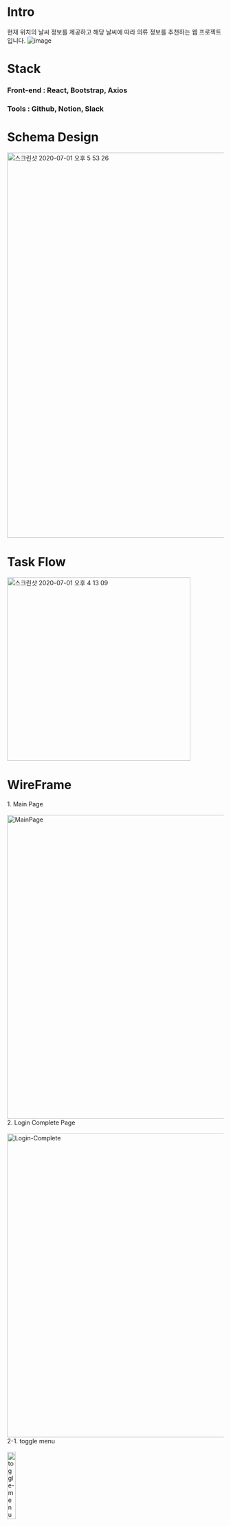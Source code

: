 # Intro
현재 위치의 날씨 정보를 제공하고 해당 날씨에 따라 의류 정보를 추천하는 웹 프로젝트입니다. 
![image](https://user-images.githubusercontent.com/61106972/95744021-aa4e0180-0ccd-11eb-8b4a-c5d4f5bb0a99.png)

# Stack
### Front-end : React, Bootstrap, Axios
### Tools :  Github, Notion, Slack

# Schema Design

<img width="895" alt="스크린샷 2020-07-01 오후 5 53 26" src="https://user-images.githubusercontent.com/46562138/86224895-6c1c4e80-bbc4-11ea-8091-d0ad5f42cf51.png">

# Task Flow


<img width="426" alt="스크린샷 2020-07-01 오후 4 13 09" src="https://user-images.githubusercontent.com/46562138/86214942-df1ec880-bbb6-11ea-9648-4cde9200ed0c.png"></img>

# WireFrame


<div>
1. Main Page
<br></br>
<img width="706" alt="MainPage" src="https://user-images.githubusercontent.com/46562138/86225217-e64cd300-bbc4-11ea-99ce-bf6e7cd3efb4.png">
</div>

<div>
2. Login Complete Page
<br></br>
<img width="706" alt="Login-Complete" src="https://user-images.githubusercontent.com/55651378/86239141-b65bfa80-bbd9-11ea-9a9d-f004d939b9b0.png">
</div>

<div>
2-1. toggle menu 
<br></br>
<img width="20%" alt="toggle-menu" src="https://user-images.githubusercontent.com/55651378/86239448-4d28b700-bbda-11ea-9a05-dedecd24d2af.png" >
</div>
<br></br>
<div>
3. Login Page
<br></br>
<img width="40%" alt="Login" src="https://user-images.githubusercontent.com/55651378/86239463-56198880-bbda-11ea-9fe2-8c20fac8abc3.png">
</div>


<div>
4. Signin Page
<br></br>
<img width="45%" alt="Signin" src="https://user-images.githubusercontent.com/55651378/86239117-ad6b2900-bbd9-11ea-9389-d636612e1eb7.png">
</div>

# 🚩 **Bare Minimum / Advanced / Nightmare**

❗️**BareMinimum**

- 유저의 접속지역에 따른 지역별 날씨 안내
- 시간 대 및 접속 지역의 날씨에 따른 배경 이미지 변경
- 기온에 따른 default 옷차림 추천
- 회원가입 및 로그인 구현
- 가입된 유저가 직접 옷차림에 대한 실제 이미지를 업로드
- 유저가 업로드한 이미지에 대한 좋아요 ❤️


❗️**Advanced**

- 유저가 업로드한 이미지에 대한 좋아요 의 결과에 대한 Best image show

❗️**Nightmare**

- 서비스 배포 이외의 Chrome Extension


# 프로젝트 Preview

### - main page에서 회원가입 화면 이동

![메인 페이지에서 회원가입 이동](https://user-images.githubusercontent.com/61106972/95743496-d1f09a00-0ccc-11eb-8dfb-09d59019fc0e.gif)

### - 회원가입 화면

![회원가입](https://user-images.githubusercontent.com/61106972/95743513-d6b54e00-0ccc-11eb-905c-007698b126d7.gif)

### - login 화면

![unnamed](https://user-images.githubusercontent.com/61106972/95743518-d7e67b00-0ccc-11eb-85f5-81eb45b0d539.gif)

### - 새로고침 및 logout

![새로고침 및 로그아웃](https://user-images.githubusercontent.com/61106972/95743508-d4eb8a80-0ccc-11eb-99f9-57dee394ac0c.gif)

### - user 개인 image upload

![파일업로드](https://user-images.githubusercontent.com/61106972/95743511-d61cb780-0ccc-11eb-9a96-78583c2a05b2.gif)

### - Back-end s3 upload image 확인
업로드한 image s3에 저장된 상태입니다.

![s3upload](https://user-images.githubusercontent.com/61106972/95743515-d74de480-0ccc-11eb-920e-cb808dd8d7d7.gif)
